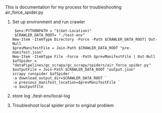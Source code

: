 This is documentation for my process for troubleshooting air_force_spider.py

1) Set up environment and run crawler
    ```shell
     $env:PYTHONPATH = "$(Get-Location)"
     $CRAWLER_DATA_ROOT= "./test-env"
    New-Item -ItemType Directory -Force -Path $CRAWLER_DATA_ROOT| Out-Null
    $prevManifestFile = Join-Path $CRAWLER_DATA_ROOT "pre-manifest.json"
    New-Item -ItemType File -Force -Path $prevManifestFile | Out-Null
    $afSpider = "dataPipelines/gc_scrapy/gc_scrapy/spiders/air_force_spider.py" 
    $outputFile = Join-Path $CRAWLER_DATA_ROOT "output.json"
    scrapy runspider $afSpider `
    -a download_output_dir=$CRAWLER_DATA_ROOT `
    -a previous_manifest_location=$prevManifestFile `
    -o $outputFile
    ```
2) store log
./test-env/local-log

3) Troubleshoot local spider prior to original problem



